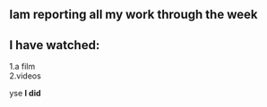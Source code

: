 Iam reporting all my work through the week
------------
I have watched: 
----
 1.a film  
 2.videos

yse **I did**
